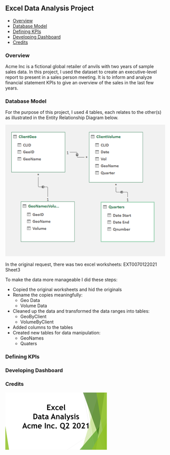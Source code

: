## Excel Data Analysis Project

- [Overview](#overview-id)
- [Database Model](#pipeline-id)
- [Defining KPIs](#kpi-id)
- [Developing Dashboard](#dashboard-id)
- [Credits](#credits-id)

### Overview
Acme Inc is a fictional global retailer of anvils with two years of sample sales data.
In this project, I used the dataset to create an executive-level report to present in a sales person meeting. It is to inform and analyze financial statement KPIs to give an overview of the sales in the last few years.



### Database Model
For the purpose of this project, I used 4 tables, each relates to the other(s) as illustrated in the Entity Relationship Diagram below. 

![Table Relationship](https://github.com/CyclopeLab/Portfolio/blob/main/Images/Relationships.PNG)

In the original request, there was two excel worksheets:
EXT0070122021
Sheet3

To make the data more manageable I did these steps:
- Copied the original worksheets and hid the originals
- Rename the copies meaningfully:
  - Geo Data
  - Volume Data
- Cleaned up the data and transformed the data ranges into tables:
  - GeoByClient
  - VolumeByClient
- Added columns to the tables
- Created new tables for data manipulation:
  - GeoNames
  - Quaters




### Defining KPIs


### Developing Dashboard


### Credits

[![App Screenshot](https://github.com/CyclopeLab/Portfolio/blob/main/Images/Excel%20Data%20Analysys_SM.png)](https://github.com/CyclopeLab/Portfolio/blob/main/ACME.md)


